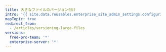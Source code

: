 ```yaml
---
title: 大きなファイルのバージョン付け
intro: '{{ site.data.reusables.enterprise_site_admin_settings.configuring-large-file-storage-short-description }}'
mapTopic: true
redirect_from:
  - /articles/versioning-large-files
versions:
  free-pro-team: '*'
  enterprise-server: '*'
---
```


